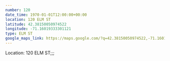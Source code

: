 ```yaml
---
number: 120
date_time: 1970-01-01T12:00:00+00:00
location: 120 ELM ST
latitude: 42.38150050974522
longitude: -71.16019333301121
type: ELM ST
google_maps_link: https://maps.google.com/?q=42.38150050974522,-71.16019333301121
---
```


Location: 120 ELM ST;;;
